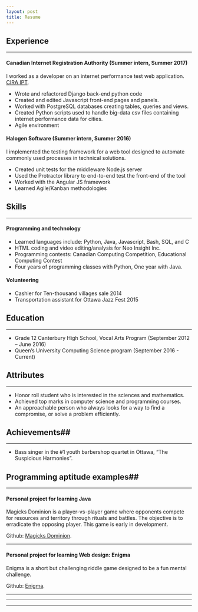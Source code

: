 ```yaml
---
layout: post
title: Resume
---
```


## Experience
----
#### Canadian Internet Registration Authority           (Summer intern, Summer 2017)
I worked as a developer on an internet performance test web application. [CIRA IPT](https://performance.cira.ca/).
- Wrote and refactored Django back-end python code
- Created and edited Javascript front-end pages and panels.
- Worked with PostgreSQL databases creating tables, queries and views.
- Created Python scripts used to handle big-data csv files containing internet performance data for cities. 
- Agile environment



#### Halogen Software           (Summer intern, Summer 2016)
I implemented the testing framework for a web tool designed to automate commonly used processes in technical solutions.
- Created unit tests for the middleware Node.js server
- Used the Protractor library to end-to-end test the front-end of the tool
- Worked with the Angular JS framework
- Learned Agile/Kanban methodologies


## Skills
----

#### Programming and technology

- Learned languages include: Python, Java, Javascript, Bash, SQL, and C
- HTML coding and video editing/analysis for Neo Insight Inc.
- Programming contests: Canadian Computing Competition, Educational Computing Contest
- Four years of programming classes with Python, One year with Java.

#### Volunteering	

- Cashier for Ten-thousand villages sale 2014
- Transportation assistant for Ottawa Jazz Fest 2015


## Education
----
- Grade 12 Canterbury High School, Vocal Arts Program	(September 2012 – June 2016)
- Queen’s University Computing Science program       (September 2016 - Current)


## Attributes
----

- Honor roll student who is interested in the sciences and mathematics.
- Achieved top marks in computer science and programming courses.
- An approachable person who always looks for a way to find a compromise, or solve a problem efficiently. 

## Achievements##

----

- Bass singer in the #1 youth barbershop quartet in Ottawa, “The Suspicious Harmonies”.


## Programming aptitude examples##

----

#### Personal project for learning Java
Magicks Dominion is a player-vs-player game where opponents compete for resources and territory through rituals and battles. The objective is to erradicate the opposing player. This game is early in development.

Github: [Magicks Dominion](http://github.com/elliothume/magicks-dominion).

---

#### Personal project for learning Web design: Enigma
Enigma is a short but challenging riddle game designed to be a fun mental challenge. 

Github: [Enigma](https://elliothume.github.io/Enigma/).

---

----
****
